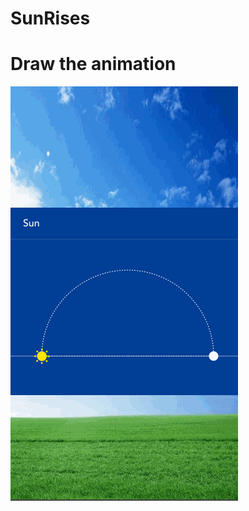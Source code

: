 # SunRises
# Draw the animation
![image](https://github.com/hylccmh/SunRises/blob/master/SunRises.gif)
